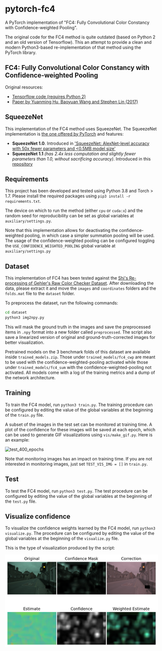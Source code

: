 # pytorch-fc4

A PyTorch implementation of "FC4: Fully Convolutional Color Constancy with Confidence-weighted Pooling".

The original code for the FC4 method is quite outdated (based on Python 2 and an old version of Tensorflow). This an
attempt to provide a clean and modern Python3-based re-implementation of that method using the PyTorch library.

## FC4: Fully Convolutional Color Constancy with Confidence-weighted Pooling

Original resources:

* [Tensorflow code (requires Python 2)](https://github.com/yuanming-hu/fc4)
* [Paper by Yuanming Hu, Baoyuan Wang and Stephen Lin (2017)](https://www.microsoft.com/en-us/research/publication/fully-convolutional-color-constancy-confidence-weighted-pooling/)

## SqueezeNet

This implementation of the FC4 method uses SqueezeNet. The SqueezeNet implementation
is [the one offered by PyTorch](https://github.com/pytorch/vision/blob/072d8b2280569a2d13b91d3ed51546d201a57366/torchvision/models/squeezenet.py)
and features:

* **SqueezeNet 1.0**. Introduced
  in ['SqueezeNet: AlexNet-level accuracy with 50x fewer parameters and <0.5MB model size'](https://arxiv.org/abs/1602.07360)
* **SqueezeNet 1.1** *(has 2.4x less computation and slightly fewer parameters than 1.0, without sacrificing accuracy)*.
  Introduced in this [repository](https://github.com/forresti/SqueezeNet)

## Requirements

This project has been developed and tested using Python 3.8 and Torch > 1.7. Please install the required packages
using `pip3 install -r requirements.txt`.

The device on which to run the method (either `cpu` or `cuda:x`) and the random seed for reproducibility can be set as
global variables at `auxiliary/settings.py`.

Note that this implementation allows for deactivating the confidence-weighted pooling, in which case a simpler summation
pooling will be used. The usage of the confidence-weighted pooling can be configured toggling
the `USE_CONFIDENCE_WEIGHTED_POOLING` global variable at `auxiliary/settings.py`

## Dataset

This implementation of FC4 has been tested against
the [Shi's Re-processing of Gehler's Raw Color Checker Dataset](https://www2.cs.sfu.ca/~colour/data/shi_gehler/). After
downloading the data, please extract it and move the `images` and `coordinates` folders and the `folds.mat` file to
the `dataset` folder.

To preprocess the dataset, run the following commands:

```bash
cd dataset
python3 img2npy.py
```

This will mask the ground truth in the images and save the preprocessed items in `.npy` format into a new folder
called `preprocessed`. The script also save a linearized version of original and ground-truth-corrected images for
better visualization.

Pretrained models on the 3 benchmark folds of this dataset are available inside `trained_models.zip`. Those under
`trained_models/fc4_cwp` are meant to be used with the confidence-weighted-pooling activated while those under
`trained_models/fc4_sum` with the confidence-weighted-pooling not activated. All models come with a log of the training
metrics and a dump of the network architecture.

## Training

To train the FC4 model, run `python3 train.py`. The training procedure can be configured by editing the value of the
global variables at the beginning of the `train.py` file.

A subset of the images in the test set can be monitored at training time. A plot of the confidence for these images will
be saved at each epoch, which can be used to generate GIF visualizations using `vis/make_gif.py`. Here is an example:

![test_400_epochs](vis_example.gif)

Note that monitoring images has an impact on training time. If you are not interested in monitoring images, just
set `TEST_VIS_IMG = []` in `train.py`.

## Test

To test the FC4 model, run `python3 test.py`. The test procedure can be configured by editing the value of the global
variables at the beginning of the `test.py` file.

## Visualize confidence

To visualize the confidence weights learned by the FC4 model, run `python3 visualize.py`. The procedure can be
configured by editing the value of the global variables at the beginning of the `visualize.py` file.

This is the type of visualization produced by the script:

![vis_example](vis_example.png)